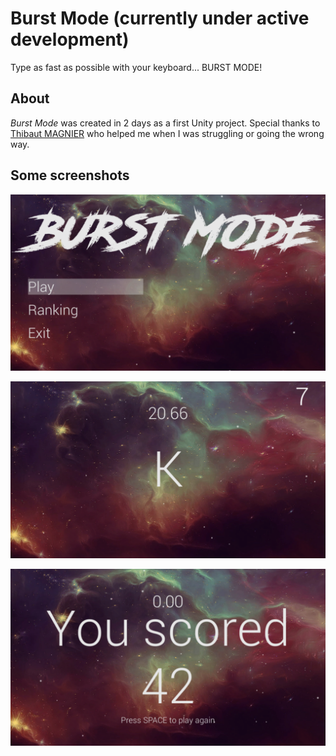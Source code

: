 # Burst Mode (currently under active development)

Type as fast as possible with your keyboard... BURST MODE!

## About

*Burst Mode* was created in 2 days as a first Unity project.
Special thanks to [Thibaut MAGNIER](https://github.com/tmagnier) who helped me when I was struggling or going the wrong way.

## Some screenshots

![Menu](https://github.com/clayettet/burst-mode/blob/master/previ_menu.png)

![Game](https://github.com/clayettet/burst-mode/blob/master/previ_game.png)

![Game ended](https://github.com/clayettet/burst-mode/blob/master/previ_finished.PNG)


